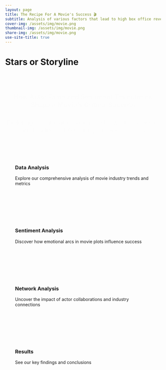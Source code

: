 ```yaml
---
layout: page
title: The Recipe For A Movie's Success 🎬
subtitle: Analysis of various factors that lead to high box office revenue
cover-img: /assets/img/movie.png
thumbnail-img: /assets/img/movie.png
share-img: /assets/img/movie.png
use-site-title: true
---
```


# Stars or Storyline

<div class="hero-section">
  <h2>How Actor Fame and Sentiment Trajectories Shape a Movie's Critical Success</h2>
  <p class="lead">Exploring the intricate relationship between star power and storyline in determining a movie's success</p>
</div>

<div class="navigation-grid">
  <div class="nav-card" onclick="window.location='./data-analysis'">
    <h3>Data Analysis</h3>
    <p>Explore our comprehensive analysis of movie industry trends and metrics</p>
  </div>
  
  <div class="nav-card" onclick="window.location='./sentiment-analysis'">
    <h3>Sentiment Analysis</h3>
    <p>Discover how emotional arcs in movie plots influence success</p>
  </div>
  
  <div class="nav-card" onclick="window.location='./network-analysis'">
    <h3>Network Analysis</h3>
    <p>Uncover the impact of actor collaborations and industry connections</p>
  </div>
  
  <div class="nav-card" onclick="window.location='./results'">
    <h3>Results</h3>
    <p>See our key findings and conclusions</p>
  </div>
</div>

<style>
.hero-section {
  text-align: center;
  margin: 4rem 0;
  animation: fadeIn 1s ease-in;
}

.lead {
  font-size: 1.2rem;
  color: var(--text-color);
  margin: 2rem 0;
}

.navigation-grid {
  display: grid;
  grid-template-columns: repeat(auto-fit, minmax(250px, 1fr));
  gap: 2rem;
  margin: 4rem 0;
}

.nav-card {
  background: var(--background-hover);
  padding: 2rem;
  border-radius: 8px;
  cursor: pointer;
  transition: all 0.3s ease;
}

.nav-card:hover {
  transform: translateY(-5px);
  box-shadow: 0 5px 15px rgba(0, 0, 0, 0.3);
}

@keyframes fadeIn {
  from { opacity: 0; transform: translateY(20px); }
  to { opacity: 1; transform: translateY(0); }
}
</style>